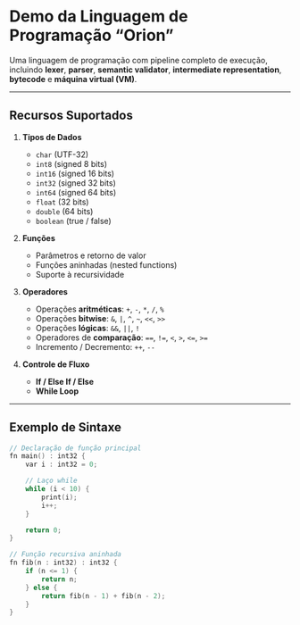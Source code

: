 # Demo da Linguagem de Programação “Orion”

Uma linguagem de programação com pipeline completo de execução, incluindo **lexer**, **parser**, **semantic validator**, **intermediate representation**, **bytecode** e **máquina virtual (VM)**.  

---

## Recursos Suportados

1. **Tipos de Dados**  
   - `char` (UTF-32)  
   - `int8`  (signed 8 bits)  
   - `int16` (signed 16 bits)  
   - `int32` (signed 32 bits)  
   - `int64` (signed 64 bits)  
   - `float` (32 bits)  
   - `double` (64 bits)  
   - `boolean` (true / false)  

2. **Funções**  
   - Parâmetros e retorno de valor  
   - Funções aninhadas (nested functions)  
   - Suporte à recursividade  

3. **Operadores**  
   - Operações **aritméticas**: `+`, `-`, `*`, `/`, `%`  
   - Operações **bitwise**: `&`, `|`, `^`, `~`, `<<`, `>>`  
   - Operações **lógicas**: `&&`, `||`, `!`  
   - Operadores de **comparação**: `==`, `!=`, `<`, `>`, `<=`, `>=`  
   - Incremento / Decremento: `++`, `--`  

4. **Controle de Fluxo**  
   - **If / Else If / Else**  
   - **While Loop**  

---

## Exemplo de Sintaxe

```c
// Declaração de função principal
fn main() : int32 {
    var i : int32 = 0;

    // Laço while
    while (i < 10) {
        print(i);
        i++;
    }

    return 0;
}

// Função recursiva aninhada
fn fib(n : int32) : int32 {
    if (n <= 1) {
        return n;
    } else {
        return fib(n - 1) + fib(n - 2);
    }
}

